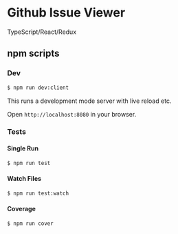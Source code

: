 

# Github Issue Viewer

TypeScript/React/Redux

## npm scripts

### Dev
```bash
$ npm run dev:client
```

This runs a development mode server with live reload etc.

Open `http://localhost:8080` in your browser.
### Tests

#### Single Run
```bash
$ npm run test
```

#### Watch Files
```bash
$ npm run test:watch
```

#### Coverage
```bash
$ npm run cover
```

